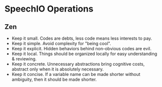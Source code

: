 # SpeechIO Operations

## Zen
* Keep it small. Codes are debts, less code means less interests to pay.
* Keep it simple. Avoid complexity for "being cool".
* Keep it explicit. Hidden behaviors behind non-obvious codes are evil.
* Keep it local. Things should be organized locally for easy understanding & reviewing.
* Keep it concrete. Unnecessary abstractions bring cognitive costs, abstract only when it is absolutely necessary.
* Keep it concise. If a variable name can be made shorter without ambiguity, then it should be made shorter.

